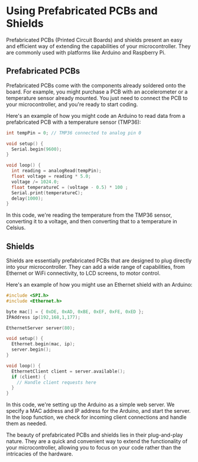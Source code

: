 # Using Prefabricated PCBs and Shields

Prefabricated PCBs (Printed Circuit Boards) and shields present an easy and efficient way of extending the capabilities of your microcontroller. They are commonly used with platforms like Arduino and Raspberry Pi.

## Prefabricated PCBs

Prefabricated PCBs come with the components already soldered onto the board. For example, you might purchase a PCB with an accelerometer or a temperature sensor already mounted. You just need to connect the PCB to your microcontroller, and you're ready to start coding.

Here's an example of how you might code an Arduino to read data from a prefabricated PCB with a temperature sensor (TMP36):

```c
int tempPin = 0; // TMP36 connected to analog pin 0

void setup() {
  Serial.begin(9600);
}

void loop() {
  int reading = analogRead(tempPin);
  float voltage = reading * 5.0;
  voltage /= 1024.0;
  float temperatureC = (voltage - 0.5) * 100 ;
  Serial.print(temperatureC);
  delay(1000);
}
```
In this code, we're reading the temperature from the TMP36 sensor, converting it to a voltage, and then converting that to a temperature in Celsius.

## Shields

Shields are essentially prefabricated PCBs that are designed to plug directly into your microcontroller. They can add a wide range of capabilities, from Ethernet or WiFi connectivity, to LCD screens, to motor control.

Here's an example of how you might use an Ethernet shield with an Arduino:

```c
#include <SPI.h>
#include <Ethernet.h>

byte mac[] = { 0xDE, 0xAD, 0xBE, 0xEF, 0xFE, 0xED };
IPAddress ip(192,168,1,177);

EthernetServer server(80);

void setup() {
  Ethernet.begin(mac, ip);
  server.begin();
}

void loop() {
  EthernetClient client = server.available();
  if (client) {
    // Handle client requests here
  }
}
```
In this code, we're setting up the Arduino as a simple web server. We specify a MAC address and IP address for the Arduino, and start the server. In the loop function, we check for incoming client connections and handle them as needed.

The beauty of prefabricated PCBs and shields lies in their plug-and-play nature. They are a quick and convenient way to extend the functionality of your microcontroller, allowing you to focus on your code rather than the intricacies of the hardware.